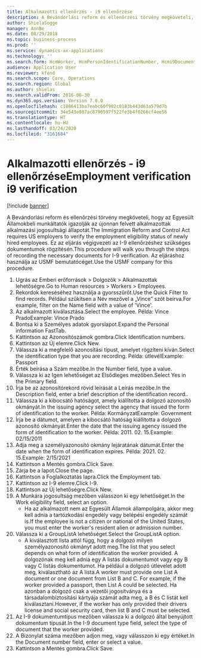 ```yaml
---
title: Alkalmazotti ellenőrzés - i9 ellenőrzése
description: A Bevándorlási reform és ellenőrzési törvény megköveteli, hogy az Egyesült Államokbeli munkáltatók igazolják az újonnan felvett alkalmazottak alkalmazási jogosultsági állapotát.
author: ShielaSogge
manager: AnnBe
ms.date: 08/29/2018
ms.topic: business-process
ms.prod: ''
ms.service: dynamics-ax-applications
ms.technology: ''
ms.search.form: HcmWorker, HcmPersonIdentificationNumber, Hcmi9Document
audience: Application User
ms.reviewer: kfend
ms.search.scope: Core, Operations
ms.search.region: Global
ms.author: shielas
ms.search.validFrom: 2016-06-30
ms.dyn365.ops.version: Version 7.0.0
ms.openlocfilehash: c1886413ba7eabc60f902c0183b443d63a579d7b
ms.sourcegitcommit: 34e543e807ac8790597f522fe3b4f0266cf4ee56
ms.translationtype: HT
ms.contentlocale: hu-HU
ms.lasthandoff: 03/24/2020
ms.locfileid: "3161684"
---
```

# <a name="employment-verification-i9-verification"></a><span data-ttu-id="c462f-103">Alkalmazotti ellenőrzés - i9 ellenőrzése</span><span class="sxs-lookup"><span data-stu-id="c462f-103">Employment verification i9 verification</span></span>

[!include [banner](../../../includes/banner.md)]

<span data-ttu-id="c462f-104">A Bevándorlási reform és ellenőrzési törvény megköveteli, hogy az Egyesült Államokbeli munkáltatók igazolják az újonnan felvett alkalmazottak alkalmazási jogosultsági állapotát.</span><span class="sxs-lookup"><span data-stu-id="c462f-104">The Immigration Reform and Control Act requires US employers to verify the employment eligibility status of newly hired employees.</span></span> <span data-ttu-id="c462f-105">Ez az eljárás végigvezeti az I-9 ellenőrzéshez szükséges dokumentumok rögzítésén.</span><span class="sxs-lookup"><span data-stu-id="c462f-105">This procedure will walk you through the steps of recording the necessary documents for I-9 verification.</span></span> <span data-ttu-id="c462f-106">Az eljáráshoz használja az USMF bemutatócéget.</span><span class="sxs-lookup"><span data-stu-id="c462f-106">Use the USMF company for this procedure.</span></span>

1. <span data-ttu-id="c462f-107">Ugrás az Emberi erőforrások > Dolgozók > Alkalmazottak lehetőségre.</span><span class="sxs-lookup"><span data-stu-id="c462f-107">Go to Human resources > Workers > Employees.</span></span>
2. <span data-ttu-id="c462f-108">Rekordok kereséséhez használja a gyorsszűrőt.</span><span class="sxs-lookup"><span data-stu-id="c462f-108">Use the Quick Filter to find records.</span></span> <span data-ttu-id="c462f-109">Például szűkítsen a Név mezővel a „Vince” szót beírva.</span><span class="sxs-lookup"><span data-stu-id="c462f-109">For example, filter on the Name field with a value of 'Vince'.</span></span>
3. <span data-ttu-id="c462f-110">Az alkalmazott kiválasztása.</span><span class="sxs-lookup"><span data-stu-id="c462f-110">Select the employee.</span></span> <span data-ttu-id="c462f-111">Példa: Vince Prado</span><span class="sxs-lookup"><span data-stu-id="c462f-111">Example: Vince Prado</span></span>
4. <span data-ttu-id="c462f-112">Bontsa ki a Személyes adatok gyorslapot.</span><span class="sxs-lookup"><span data-stu-id="c462f-112">Expand the Personal information FastTab.</span></span>
5. <span data-ttu-id="c462f-113">Kattintson az Azonosítószámok gombra.</span><span class="sxs-lookup"><span data-stu-id="c462f-113">Click Identification numbers.</span></span>
6. <span data-ttu-id="c462f-114">Kattintson az Új elemre.</span><span class="sxs-lookup"><span data-stu-id="c462f-114">Click New.</span></span>
7. <span data-ttu-id="c462f-115">Válassza ki a megfelelő azonosítási típust, amelyet rögzíteni kíván.</span><span class="sxs-lookup"><span data-stu-id="c462f-115">Select the identification type that you are recording.</span></span> <span data-ttu-id="c462f-116">Példa: útlevél</span><span class="sxs-lookup"><span data-stu-id="c462f-116">Example: Passport</span></span>
8. <span data-ttu-id="c462f-117">Érték beírása a Szám mezőbe.</span><span class="sxs-lookup"><span data-stu-id="c462f-117">In the Number field, type a value.</span></span>
9. <span data-ttu-id="c462f-118">Válassza ki az Igen lehetőséget az Elsődleges mezőben.</span><span class="sxs-lookup"><span data-stu-id="c462f-118">Select Yes in the Primary field.</span></span>
10. <span data-ttu-id="c462f-119">Írja be az azonosítórekord rövid leírását a Leírás mezőbe.</span><span class="sxs-lookup"><span data-stu-id="c462f-119">In the Description field, enter a brief description of the identification record..</span></span>
11. <span data-ttu-id="c462f-120">Válassza ki a kibocsátó hatóságot, amely kiállította a dolgozó azonosító okmányát.</span><span class="sxs-lookup"><span data-stu-id="c462f-120">In the issuing agency select the agency that issued the form of identification to the worker.</span></span> <span data-ttu-id="c462f-121">Példa: Kormányzat</span><span class="sxs-lookup"><span data-stu-id="c462f-121">Example: Government</span></span>
12. <span data-ttu-id="c462f-122">Írja be a dátumot, amelyen a kibocsátó hatóság kiállította a dolgozó azonosító okmányát.</span><span class="sxs-lookup"><span data-stu-id="c462f-122">Enter the date that the issuing agency issued the form of identification to the worker.</span></span> <span data-ttu-id="c462f-123">Példa: 2011. 02. 15.</span><span class="sxs-lookup"><span data-stu-id="c462f-123">Example: 02/15/2011</span></span>
13. <span data-ttu-id="c462f-124">Adja meg a személyazonosító okmány lejáratának dátumát.</span><span class="sxs-lookup"><span data-stu-id="c462f-124">Enter the date when the form of identification expires.</span></span> <span data-ttu-id="c462f-125">Példa: 2021. 02. 15.</span><span class="sxs-lookup"><span data-stu-id="c462f-125">Example: 2/15/2021</span></span>
14. <span data-ttu-id="c462f-126">Kattintson a Mentés gombra.</span><span class="sxs-lookup"><span data-stu-id="c462f-126">Click Save.</span></span>
15. <span data-ttu-id="c462f-127">Zárja be a lapot.</span><span class="sxs-lookup"><span data-stu-id="c462f-127">Close the page.</span></span>
16. <span data-ttu-id="c462f-128">Kattintson a Foglalkoztatás lapra.</span><span class="sxs-lookup"><span data-stu-id="c462f-128">Click the Employment tab.</span></span>
17. <span data-ttu-id="c462f-129">Kattintson az I-9 elemre.</span><span class="sxs-lookup"><span data-stu-id="c462f-129">Click I-9.</span></span>
18. <span data-ttu-id="c462f-130">Kattintson az Új lehetőségre.</span><span class="sxs-lookup"><span data-stu-id="c462f-130">Click New.</span></span>
19. <span data-ttu-id="c462f-131">A Munkára jogosultság mezőben válasszon ki egy lehetőséget.</span><span class="sxs-lookup"><span data-stu-id="c462f-131">In the Work eligibility field, select an option.</span></span>
    * <span data-ttu-id="c462f-132">Ha az alkalmazott nem az Egyesült Államok állampolgára, akkor meg kell adnia a tartózkodási engedély vagy belépési engedély számát is.</span><span class="sxs-lookup"><span data-stu-id="c462f-132">If the employee is not a citizen or national of the United States, you must enter the worker's resident alien or admission number.</span></span>  
20. <span data-ttu-id="c462f-133">Válassza ki a GroupListA lehetőséget.</span><span class="sxs-lookup"><span data-stu-id="c462f-133">Select the GroupListA option.</span></span>
    * <span data-ttu-id="c462f-134">A kiválasztott lista attól függ, hogy a dolgozó milyen személyazonosító okmányt adott meg.</span><span class="sxs-lookup"><span data-stu-id="c462f-134">The list that you select depends on what form of identification the worker provided.</span></span> <span data-ttu-id="c462f-135">A dolgozónak meg kell adnia egy A listás dokumentumot vagy egy B vagy C listás dokumentumot. Ha például a dolgozó útlevelet adott meg, kiválasztható az A lista.</span><span class="sxs-lookup"><span data-stu-id="c462f-135">A worker must provide one List A document or one document from List B and C. For example, if the worker provided a passport, then List A could be selected.</span></span> <span data-ttu-id="c462f-136">Ha azonban a dolgozó csak a vezetői jogosítványa és a társadalombiztosítási kártyája számát adta meg, a B és C listát kell kiválasztani.</span><span class="sxs-lookup"><span data-stu-id="c462f-136">However, if the worker has only provided their drivers license and social security card, then list B and C must be selected.</span></span>  
21. <span data-ttu-id="c462f-137">Az I-9 dokumentumtípus mezőben válassza ki a dolgozó által benyújtott dokumentum típusát.</span><span class="sxs-lookup"><span data-stu-id="c462f-137">In the I-9 document type field, select the type of document that the worker provided.</span></span>
22. <span data-ttu-id="c462f-138">A Bizonylat száma mezőben adjon meg, vagy válasszon ki egy értéket.</span><span class="sxs-lookup"><span data-stu-id="c462f-138">In the Document number field, enter or select a value.</span></span>
23. <span data-ttu-id="c462f-139">Kattintson a Mentés gombra.</span><span class="sxs-lookup"><span data-stu-id="c462f-139">Click Save.</span></span>

